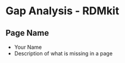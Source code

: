 # Gap Analysis - RDMkit

## Page Name
- Your Name
- Description of what is missing in a page
<!---You can review existing content in a context of what would RI user like to know in terms of e.g. national resource, etc-->
